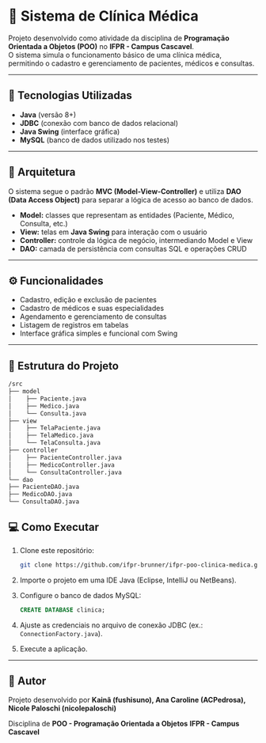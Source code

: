 # 🏥 Sistema de Clínica Médica

Projeto desenvolvido como atividade da disciplina de **Programação Orientada a Objetos (POO)** no **IFPR - Campus Cascavel**.  
O sistema simula o funcionamento básico de uma clínica médica, permitindo o cadastro e gerenciamento de pacientes, médicos e consultas.

---

## 📌 Tecnologias Utilizadas
- **Java** (versão 8+)  
- **JDBC** (conexão com banco de dados relacional)  
- **Java Swing** (interface gráfica)  
- **MySQL** (banco de dados utilizado nos testes)  

---

## 🏢 Arquitetura
O sistema segue o padrão **MVC (Model-View-Controller)** e utiliza **DAO (Data Access Object)** para separar a lógica de acesso ao banco de dados.

- **Model:** classes que representam as entidades (Paciente, Médico, Consulta, etc.)  
- **View:** telas em **Java Swing** para interação com o usuário  
- **Controller:** controle da lógica de negócio, intermediando Model e View  
- **DAO:** camada de persistência com consultas SQL e operações CRUD  

---

## ⚙️ Funcionalidades
- Cadastro, edição e exclusão de pacientes  
- Cadastro de médicos e suas especialidades  
- Agendamento e gerenciamento de consultas  
- Listagem de registros em tabelas  
- Interface gráfica simples e funcional com Swing  

---

## 💼 Estrutura do Projeto

```bash
/src
├── model
│    ├── Paciente.java
│    ├── Medico.java
│    └── Consulta.java
├── view
│    ├── TelaPaciente.java
│    ├── TelaMedico.java
│    └── TelaConsulta.java
├── controller
│    ├── PacienteController.java
│    ├── MedicoController.java
│    └── ConsultaController.java
└── dao
├── PacienteDAO.java
├── MedicoDAO.java
└── ConsultaDAO.java

```

## 💻 Como Executar
1. Clone este repositório:  
   ```bash
   git clone https://github.com/ifpr-brunner/ifpr-poo-clinica-medica.git
   ```

2. Importe o projeto em uma IDE Java (Eclipse, IntelliJ ou NetBeans).
3. Configure o banco de dados MySQL:

   ```sql
   CREATE DATABASE clinica;
   ```
4. Ajuste as credenciais no arquivo de conexão JDBC (ex.: `ConnectionFactory.java`).
5. Execute a aplicação.

---

## 📖 Autor

Projeto desenvolvido por **Kainã (fushisuno), Ana Caroline (ACPedrosa), Nicole Paloschi (nicolepaloschi)**

Disciplina de **POO - Programação Orientada a Objetos**
**IFPR - Campus Cascavel**
